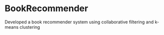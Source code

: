 # BookRecommender
Developed a book recommender system using collaborative filtering and k-means clustering
